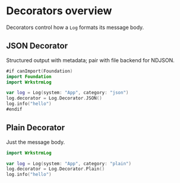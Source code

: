 # Decorators overview

Decorators control how a `Log` formats its message body.

## JSON Decorator

Structured output with metadata; pair with file backend for NDJSON.

```swift
#if canImport(Foundation)
import Foundation
import WrkstrmLog

var log = Log(system: "App", category: "json")
log.decorator = Log.Decorator.JSON()
log.info("hello")
#endif
```

## Plain Decorator

Just the message body.

```swift
import WrkstrmLog

var log = Log(system: "App", category: "plain")
log.decorator = Log.Decorator.Plain()
log.info("hello")
```
